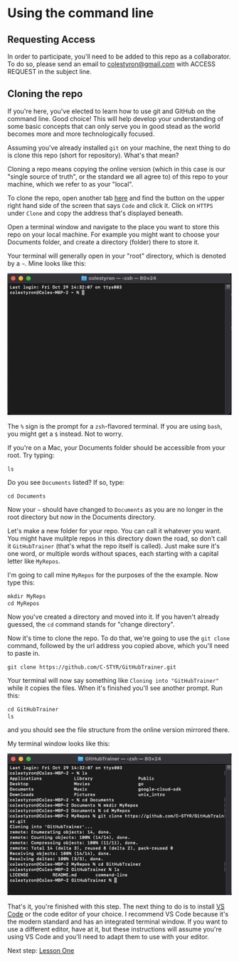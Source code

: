 # Using the command line

## Requesting Access

In order to participate, you'll need to be added to this repo as a collaborator. To do so, please send an email to [colestyron@gmail.com](mailto:colestyron@gmail.com) with ACCESS REQUEST in the subject line.

## Cloning the repo

If you're here, you've elected to learn how to use git and GitHub on the command line. Good choice! This will help develop your understanding of some basic concepts that can only serve you in good stead as the world becomes more and more technologically focused.

Assuming you've already installed `git` on your machine, the next thing to do is clone this repo (short for repository). What's that mean? 

Cloning a repo means copying the online version (which in this case is our "single source of truth", or the standard we all agree to) of this repo to your machine, which we refer to as your "local".

To clone the repo, open another tab [here](https://github.com/C-STYR/GitHubTrainer) and find the button on the upper right hand side of the screen that says `Code` and click it. Click on `HTTPS` under `Clone` and copy the address that's displayed beneath.

Open a terminal window and navigate to the place you want to store this repo on your local machine. For example you might want to choose your Documents folder, and create a directory (folder) there to store it. 

Your terminal will generally open in your "root" directory, which is denoted by a `~`.  Mine looks like this:

![terminal](../assets/terminal.png)

The `%` sign is the prompt for a `zsh`-flavored terminal.  If you are using `bash`, you might get a `$` instead. Not to worry. 

If you're on a Mac, your Documents folder should be accessible from your root. Try typing:

```
ls
```

Do you see `Documents` listed? If so, type:

```
cd Documents
```
Now your `~` should have changed to `Documents` as you are no longer in the root directory but now in the Documents directory.

Let's make a new folder for your repo. You can call it whatever you want.  You might have mulitple repos in this directory down the road, so don't call it `GitHubTrainer` (that's what the repo itself is called). Just make sure it's one word, or multiple words without spaces, each starting with a capital letter like `MyRepos`.

I'm going to call mine `MyRepos` for the purposes of the the example. Now type this:
```
mkdir MyReps
cd MyRepos
```
Now you've created a directory and moved into it.  If you haven't already guessed, the `cd` command stands for "change directory".

Now it's time to clone the repo.  To do that, we're going to use the `git clone` command, followed by the url address you copied above, which you'll need to paste in.
```
git clone https://github.com/C-STYR/GitHubTrainer.git
```
Your terminal will now say something like `Cloning into "GitHubTrainer"` while it copies the files.  When it's finished you'll see another prompt. Run this:
```
cd GitHubTrainer
ls
```
and you should see the file structure from the online version mirrored there.

My terminal window looks like this: 

![terminal-complete](../assets/terminal-complete.png)

That's it, you're finished with this step. The next thing to do is to install [VS Code](https://code.visualstudio.com/) or the code editor of your choice. I recommend VS Code because it's the modern standard and has an integrated terminal window. If you want to use a different editor, have at it, but these instructions will assume you're using VS Code and you'll need to adapt them to use with your editor. 

Next step: [Lesson One](https://github.com/C-STYR/GitHubTrainer/tree/main/command-line/Lesson-1)
